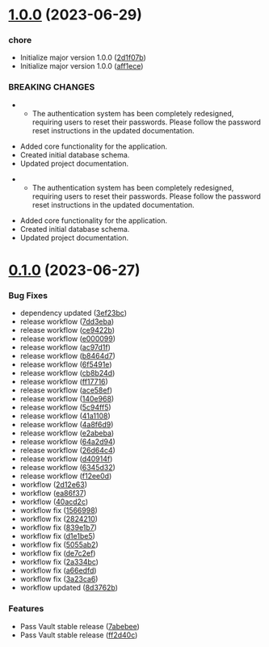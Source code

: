# [1.0.0](https://github.com/Emon526/Flutter_PassVault/compare/v0.1.0...v1.0.0) (2023-06-29)


### chore

* Initialize major version 1.0.0 ([2d1f07b](https://github.com/Emon526/Flutter_PassVault/commit/2d1f07b6c759a74a9cb4ea359bfe2f46a4b7e604))
* Initialize major version 1.0.0 ([aff1ece](https://github.com/Emon526/Flutter_PassVault/commit/aff1ece52ceaecda7f06710795df25e31cd6e10b))


### BREAKING CHANGES

* - The authentication system has been completely redesigned, requiring users to reset their passwords. Please follow the password reset instructions in the updated documentation.

- Added core functionality for the application.
- Created initial database schema.
- Updated project documentation.
* - The authentication system has been completely redesigned, requiring users to reset their passwords. Please follow the password reset instructions in the updated documentation.

- Added core functionality for the application.
- Created initial database schema.
- Updated project documentation.



# [0.1.0](https://github.com/Emon526/Flutter_PassVault/compare/3ef23bc66f2436ec6d694f57dd30442199da72bd...v0.1.0) (2023-06-27)


### Bug Fixes

* dependency updated ([3ef23bc](https://github.com/Emon526/Flutter_PassVault/commit/3ef23bc66f2436ec6d694f57dd30442199da72bd))
* release workflow ([7dd3eba](https://github.com/Emon526/Flutter_PassVault/commit/7dd3ebad795ad15b24e331f798c07d7d93db73e1))
* release workflow ([ce9422b](https://github.com/Emon526/Flutter_PassVault/commit/ce9422b14724a09963c850d16be46b2a10e28d86))
* release workflow ([e000099](https://github.com/Emon526/Flutter_PassVault/commit/e000099f569f8f46267d1e02bc1787b0db898866))
* release workflow ([ac97d1f](https://github.com/Emon526/Flutter_PassVault/commit/ac97d1f31f8d33e217ef23a91c5a19841ccf5895))
* release workflow ([b8464d7](https://github.com/Emon526/Flutter_PassVault/commit/b8464d738fa829a817e178df5e56d6bc5dfd4b07))
* release workflow ([6f5491e](https://github.com/Emon526/Flutter_PassVault/commit/6f5491e7f67004260891f7422fe160d4e4b07623))
* release workflow ([cb8b24d](https://github.com/Emon526/Flutter_PassVault/commit/cb8b24d0b71cb39a1d81ae518ed4947e4a017b79))
* release workflow ([ff17716](https://github.com/Emon526/Flutter_PassVault/commit/ff1771655ba452e8c1d9c78009b588a37d9430db))
* release workflow ([ace58ef](https://github.com/Emon526/Flutter_PassVault/commit/ace58efd48dbb8d9ac6576cc451d62903ab1ecaa))
* release workflow ([140e968](https://github.com/Emon526/Flutter_PassVault/commit/140e968f4e0de4ec6f109f5380a0b179c8cff3e9))
* release workflow ([5c94ff5](https://github.com/Emon526/Flutter_PassVault/commit/5c94ff550ef8869b6749458b6e12f80e4262b1c7))
* release workflow ([41a1108](https://github.com/Emon526/Flutter_PassVault/commit/41a1108c4b8f1bbaa14624f1208b68a5e1a840d5))
* release workflow ([4a8f6d9](https://github.com/Emon526/Flutter_PassVault/commit/4a8f6d9de10b5b1fe45081718ca007a164764637))
* release workflow ([e2abeba](https://github.com/Emon526/Flutter_PassVault/commit/e2abebae38627180ecff8d3ac8deac879062ec36))
* release workflow ([64a2d94](https://github.com/Emon526/Flutter_PassVault/commit/64a2d94c8f7142b05a0b5ea5be38da3a7244ce03))
* release workflow ([26d64c4](https://github.com/Emon526/Flutter_PassVault/commit/26d64c4b7511ae02e179099cc55c240dc2e8eda0))
* release workflow ([d40914f](https://github.com/Emon526/Flutter_PassVault/commit/d40914f21ce6ab225cfd61ffa952fde127d5e4ff))
* release workflow ([6345d32](https://github.com/Emon526/Flutter_PassVault/commit/6345d32f7010c860095c8770e6f3978dc6100a72))
* release workflow ([f12ee0d](https://github.com/Emon526/Flutter_PassVault/commit/f12ee0d5ae2e631200338bb2e53a77aedb621dde))
* workflow ([2d12e63](https://github.com/Emon526/Flutter_PassVault/commit/2d12e6362252684bd92e22160d2bc3ecae8370b3))
* workflow ([ea86f37](https://github.com/Emon526/Flutter_PassVault/commit/ea86f37743e6881147896d810be8eb0b24a8d39f))
* workflow ([40acd2c](https://github.com/Emon526/Flutter_PassVault/commit/40acd2c5d5f16be4ff38de5e30b170b183f78ceb))
* workflow fix ([1566998](https://github.com/Emon526/Flutter_PassVault/commit/1566998e9ad124307f6bf7232ae07d769adf0033))
* workflow fix ([2824210](https://github.com/Emon526/Flutter_PassVault/commit/282421024e3fbbdf14a3a62804105d837862b8ec))
* workflow fix ([839e1b7](https://github.com/Emon526/Flutter_PassVault/commit/839e1b7418da71a971f1e003a8ff4c5663ae855f))
* workflow fix ([d1e1be5](https://github.com/Emon526/Flutter_PassVault/commit/d1e1be519ec9b6fd96f2aaa592f55b7572902617))
* workflow fix ([5055ab2](https://github.com/Emon526/Flutter_PassVault/commit/5055ab2b7123dfb47be68710d39999ba58bfce03))
* workflow fix ([de7c2ef](https://github.com/Emon526/Flutter_PassVault/commit/de7c2efd9279652ac9aa036a9b0616bdebe3b7c6))
* workflow fix ([2a334bc](https://github.com/Emon526/Flutter_PassVault/commit/2a334bc18736c553c1337a8f2479f5cd7f101403))
* workflow fix ([a66edfd](https://github.com/Emon526/Flutter_PassVault/commit/a66edfda5f818361763863e99eadd7ecb98b7f7e))
* workflow fix ([3a23ca6](https://github.com/Emon526/Flutter_PassVault/commit/3a23ca6beb2dad6b5d4ecfff0a1a3c9fee27d3fe))
* workflow updated ([8d3762b](https://github.com/Emon526/Flutter_PassVault/commit/8d3762b8c68fb6e954f2bd79069e8dcfaf352b20))


### Features

* Pass Vault stable release ([7abebee](https://github.com/Emon526/Flutter_PassVault/commit/7abebeed962883ef310aeaf627db2b321f414483))
* Pass Vault stable release ([ff2d40c](https://github.com/Emon526/Flutter_PassVault/commit/ff2d40cbf2a069c34baa5815cbae259fb1081476))



